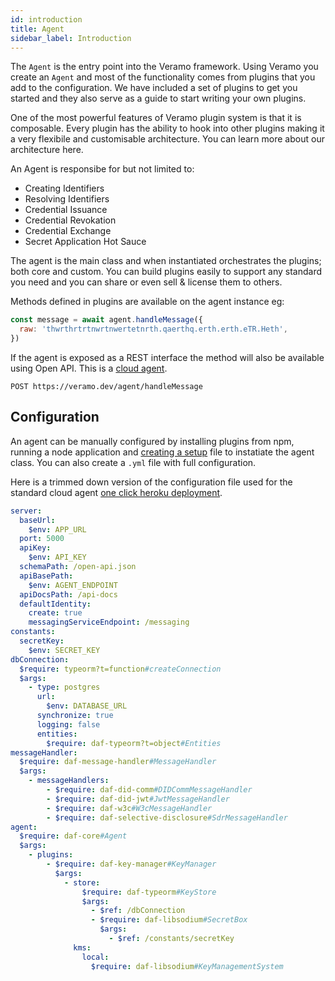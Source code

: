 ```yaml
---
id: introduction
title: Agent
sidebar_label: Introduction
---
```


The `Agent` is the entry point into the Veramo framework. Using Veramo you create an `Agent` and most of the functionality comes from plugins that you add to the configuration. We have included a set of plugins to get you started and they also serve as a guide to start writing your own plugins.

One of the most powerful features of Veramo plugin system is that it is composable. Every plugin has the ability to hook into other plugins making it a very flexibile and customisable architecture. You can learn more about our architecture here.

An Agent is responsibe for but not limited to:

- Creating Identifiers
- Resolving Identifiers
- Credential Issuance
- Credential Revokation
- Credential Exchange
- Secret Application Hot Sauce

The agent is the main class and when instantiated orchestrates the plugins; both core and custom. You can build plugins easily to support any standard you need and you can share or even sell & license them to others.

Methods defined in plugins are available on the agent instance eg:

```javascript
const message = await agent.handleMessage({
  raw: 'thwrthrtrtnwrtnwertetnrth.qaerthq.erth.erth.eTR.Heth',
})
```

If the agent is exposed as a REST interface the method will also be available using Open API. This is a [cloud agent](/docs/agent/cloud_agent).

```
POST https://veramo.dev/agent/handleMessage
```

## Configuration

An agent can be manually configured by installing plugins from npm, running a node application and [creating a setup](/docs/guides/introduction) file to instatiate the agent class. You can also create a `.yml` file with full configuration.

Here is a trimmed down version of the configuration file used for the standard cloud agent [one click heroku deployment](https://github.com/uport-project/daf-deploy-heroku).

```yml
server:
  baseUrl:
    $env: APP_URL
  port: 5000
  apiKey:
    $env: API_KEY
  schemaPath: /open-api.json
  apiBasePath:
    $env: AGENT_ENDPOINT
  apiDocsPath: /api-docs
  defaultIdentity:
    create: true
    messagingServiceEndpoint: /messaging
constants:
  secretKey:
    $env: SECRET_KEY
dbConnection:
  $require: typeorm?t=function#createConnection
  $args:
    - type: postgres
      url:
        $env: DATABASE_URL
      synchronize: true
      logging: false
      entities:
        $require: daf-typeorm?t=object#Entities
messageHandler:
  $require: daf-message-handler#MessageHandler
  $args:
    - messageHandlers:
        - $require: daf-did-comm#DIDCommMessageHandler
        - $require: daf-did-jwt#JwtMessageHandler
        - $require: daf-w3c#W3cMessageHandler
        - $require: daf-selective-disclosure#SdrMessageHandler
agent:
  $require: daf-core#Agent
  $args:
    - plugins:
        - $require: daf-key-manager#KeyManager
          $args:
            - store:
                $require: daf-typeorm#KeyStore
                $args:
                  - $ref: /dbConnection
                  - $require: daf-libsodium#SecretBox
                    $args:
                      - $ref: /constants/secretKey
              kms:
                local:
                  $require: daf-libsodium#KeyManagementSystem
```
